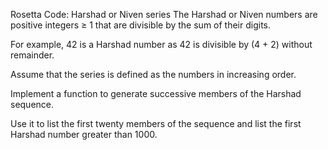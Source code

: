 Rosetta Code: Harshad or Niven series
The Harshad or Niven numbers are positive integers ≥ 1 that are divisible by the sum of their digits.

For example, 42 is a Harshad number as 42 is divisible by (4 + 2) without remainder.

Assume that the series is defined as the numbers in increasing order.

Implement a function to generate successive members of the Harshad sequence.

Use it to list the first twenty members of the sequence and list the first Harshad number greater than 1000.
